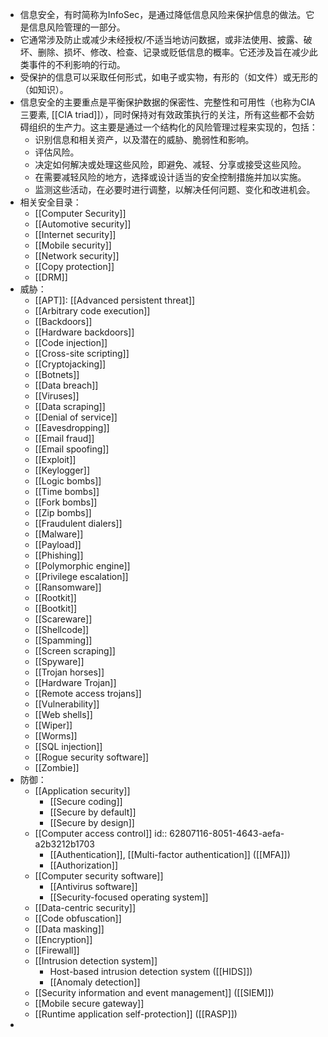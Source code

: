 - 信息安全，有时简称为InfoSec，是通过降低信息风险来保护信息的做法。它是信息风险管理的一部分。
- 它通常涉及防止或减少未经授权/不适当地访问数据，或非法使用、披露、破坏、删除、损坏、修改、检查、记录或贬低信息的概率。它还涉及旨在减少此类事件的不利影响的行动。
- 受保护的信息可以采取任何形式，如电子或实物，有形的（如文件）或无形的（如知识）。
- 信息安全的主要重点是平衡保护数据的保密性、完整性和可用性（也称为CIA三要素, [[CIA triad]]），同时保持对有效政策执行的关注，所有这些都不会妨碍组织的生产力。这主要是通过一个结构化的风险管理过程来实现的，包括：
	- 识别信息和相关资产，以及潜在的威胁、脆弱性和影响。
	- 评估风险。
	- 决定如何解决或处理这些风险，即避免、减轻、分享或接受这些风险。
	- 在需要减轻风险的地方，选择或设计适当的安全控制措施并加以实施。
	- 监测这些活动，在必要时进行调整，以解决任何问题、变化和改进机会。
- 相关安全目录：
	- [[Computer Security]]
	- [[Automotive security]]
	- [[Internet security]]
	- [[Mobile security]]
	- [[Network security]]
	- [[Copy protection]]
	- [[DRM]]
- 威胁：
	- [[APT]]: [[Advanced persistent threat]]
	- [[Arbitrary code execution]]
	- [[Backdoors]]
	- [[Hardware backdoors]]
	- [[Code injection]]
	- [[Cross-site scripting]]
	- [[Cryptojacking]]
	- [[Botnets]]
	- [[Data breach]]
	- [[Viruses]]
	- [[Data scraping]]
	- [[Denial of service]]
	- [[Eavesdropping]]
	- [[Email fraud]]
	- [[Email spoofing]]
	- [[Exploit]]
	- [[Keylogger]]
	- [[Logic bombs]]
	- [[Time bombs]]
	- [[Fork bombs]]
	- [[Zip bombs]]
	- [[Fraudulent dialers]]
	- [[Malware]]
	- [[Payload]]
	- [[Phishing]]
	- [[Polymorphic engine]]
	- [[Privilege escalation]]
	- [[Ransomware]]
	- [[Rootkit]]
	- [[Bootkit]]
	- [[Scareware]]
	- [[Shellcode]]
	- [[Spamming]]
	- [[Screen scraping]]
	- [[Spyware]]
	- [[Trojan horses]]
	- [[Hardware Trojan]]
	- [[Remote access trojans]]
	- [[Vulnerability]]
	- [[Web shells]]
	- [[Wiper]]
	- [[Worms]]
	- [[SQL injection]]
	- [[Rogue security software]]
	- [[Zombie]]
- 防御：
	- [[Application security]]
		- [[Secure coding]]
		- [[Secure by default]]
		- [[Secure by design]]
	- [[Computer access control]]
	  id:: 62807116-8051-4643-aefa-a2b3212b1703
		- [[Authentication]], [[Multi-factor authentication]] ([[MFA]])
		- [[Authorization]]
	- [[Computer security software]]
		- [[Antivirus software]]
		- [[Security-focused operating system]]
	- [[Data-centric security]]
	- [[Code obfuscation]]
	- [[Data masking]]
	- [[Encryption]]
	- [[Firewall]]
	- [[Intrusion detection system]]
		- Host-based intrusion detection system ([[HIDS]])
		- [[Anomaly detection]]
	- [[Security information and event management]] ([[SIEM]])
	- [[Mobile secure gateway]]
	- [[Runtime application self-protection]] ([[RASP]])
-